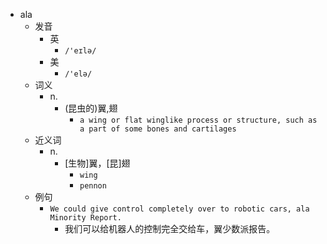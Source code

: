 - ala
  - 发音
    - 英
      - `/'eɪlə/`
    - 美
      - `/'elə/`
  - 词义
    - n.
      - (昆虫的)翼,翅
        - `a wing or flat winglike process or structure, such as a part of some bones and cartilages `
  - 近义词
    - n.
      - [生物]翼，[昆]翅
        - `wing`
        - `pennon`
  - 例句
    - `We could give control completely over to robotic cars, ala Minority Report.`
      - 我们可以给机器人的控制完全交给车，翼少数派报告。


